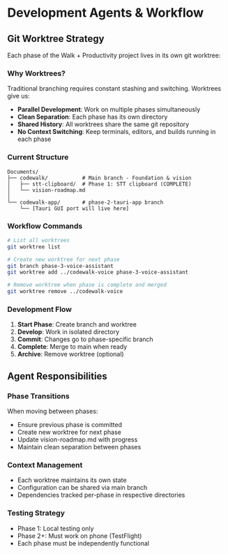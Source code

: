 # Development Agents & Workflow

## Git Worktree Strategy

Each phase of the Walk + Productivity project lives in its own git worktree:

### Why Worktrees?

Traditional branching requires constant stashing and switching. Worktrees give us:
- **Parallel Development**: Work on multiple phases simultaneously
- **Clean Separation**: Each phase has its own directory
- **Shared History**: All worktrees share the same git repository
- **No Context Switching**: Keep terminals, editors, and builds running in each phase

### Current Structure

```
Documents/
├── codewalk/           # Main branch - Foundation & vision
│   ├── stt-clipboard/  # Phase 1: STT clipboard (COMPLETE)
│   └── vision-roadmap.md
│
└── codewalk-app/       # phase-2-tauri-app branch
    └── [Tauri GUI port will live here]
```

### Workflow Commands

```bash
# List all worktrees
git worktree list

# Create new worktree for next phase
git branch phase-3-voice-assistant
git worktree add ../codewalk-voice phase-3-voice-assistant

# Remove worktree when phase is complete and merged
git worktree remove ../codewalk-voice
```

### Development Flow

1. **Start Phase**: Create branch and worktree
2. **Develop**: Work in isolated directory
3. **Commit**: Changes go to phase-specific branch
4. **Complete**: Merge to main when ready
5. **Archive**: Remove worktree (optional)

## Agent Responsibilities

### Phase Transitions
When moving between phases:
- Ensure previous phase is committed
- Create new worktree for next phase
- Update vision-roadmap.md with progress
- Maintain clean separation between phases

### Context Management
- Each worktree maintains its own state
- Configuration can be shared via main branch
- Dependencies tracked per-phase in respective directories

### Testing Strategy
- Phase 1: Local testing only
- Phase 2+: Must work on phone (TestFlight)
- Each phase must be independently functional